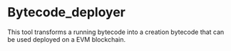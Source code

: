 # Bytecode_deployer

This tool transforms a running bytecode into a creation bytecode that can be used deployed on a EVM blockchain.